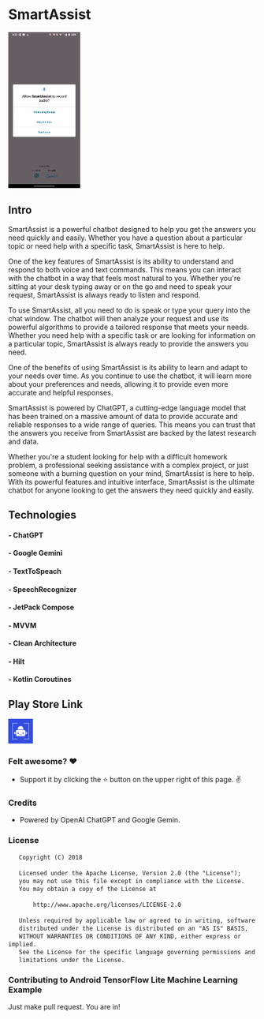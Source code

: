 # SmartAssist
![Alt Text](https://github.com/wittgroup-inc/smartassist/blob/main/app_journey.gif)

## Intro
SmartAssist is a powerful chatbot designed to help you get the answers you need quickly and easily. Whether you have a question about a particular topic or need help with a specific task, SmartAssist is here to help.

One of the key features of SmartAssist is its ability to understand and respond to both voice and text commands. This means you can interact with the chatbot in a way that feels most natural to you. Whether you're sitting at your desk typing away or on the go and need to speak your request, SmartAssist is always ready to listen and respond.

To use SmartAssist, all you need to do is speak or type your query into the chat window. The chatbot will then analyze your request and use its powerful algorithms to provide a tailored response that meets your needs. Whether you need help with a specific task or are looking for information on a particular topic, SmartAssist is always ready to provide the answers you need.

One of the benefits of using SmartAssist is its ability to learn and adapt to your needs over time. As you continue to use the chatbot, it will learn more about your preferences and needs, allowing it to provide even more accurate and helpful responses.

SmartAssist is powered by ChatGPT, a cutting-edge language model that has been trained on a massive amount of data to provide accurate and reliable responses to a wide range of queries. This means you can trust that the answers you receive from SmartAssist are backed by the latest research and data.

Whether you're a student looking for help with a difficult homework problem, a professional seeking assistance with a complex project, or just someone with a burning question on your mind, SmartAssist is here to help. With its powerful features and intuitive interface, SmartAssist is the ultimate chatbot for anyone looking to get the answers they need quickly and easily.

## Technologies

#### - ChatGPT
#### - Google Gemini
#### - TextToSpeach 
#### - SpeechRecognizer
#### - JetPack Compose
#### - MVVM 
#### - Clean Architecture
#### - Hilt 
#### - Kotlin Coroutines

## Play Store Link

[<img src="https://github.com/wittgroup-inc/smartassist/blob/main/app/src/main/ic_launcher-playstore.png" alt="drawing" width="50"/>](https://play.google.com/store/apps/details?id=com.gowittgroup.smartassist&hl=en-IN)

### Felt awesome? :heart:
* Support it by clicking the :star: button on the upper right of this page. :v:

### Credits
* Powered by OpenAI ChatGPT and Google Gemin.

### License
```
   Copyright (C) 2018 
   
   Licensed under the Apache License, Version 2.0 (the "License");
   you may not use this file except in compliance with the License.
   You may obtain a copy of the License at

       http://www.apache.org/licenses/LICENSE-2.0

   Unless required by applicable law or agreed to in writing, software
   distributed under the License is distributed on an "AS IS" BASIS,
   WITHOUT WARRANTIES OR CONDITIONS OF ANY KIND, either express or implied.
   See the License for the specific language governing permissions and
   limitations under the License.
```

### Contributing to Android TensorFlow Lite Machine Learning Example
Just make pull request. You are in!

